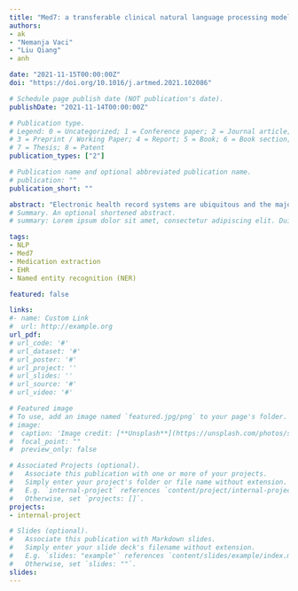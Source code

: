 ```yaml
---
title: "Med7: a transferable clinical natural language processing model for electronic health records"
authors: 
- ak
- "Nemanja Vaci"
- "Liu Qiang"
- anh

date: "2021-11-15T00:00:00Z"
doi: "https://doi.org/10.1016/j.artmed.2021.102086"

# Schedule page publish date (NOT publication's date).
publishDate: "2021-11-14T00:00:00Z"

# Publication type.
# Legend: 0 = Uncategorized; 1 = Conference paper; 2 = Journal article;
# 3 = Preprint / Working Paper; 4 = Report; 5 = Book; 6 = Book section;
# 7 = Thesis; 8 = Patent
publication_types: ["2"]

# Publication name and optional abbreviated publication name.
# publication: ""
publication_short: ""

abstract: "Electronic health record systems are ubiquitous and the majority of patients’ data are now being collected electronically in the form of free text. Deep learning has significantly advanced the field of natural language processing and the self-supervised representation learning and the transfer learning have become the methods of choice in particular when the high quality annotated data are limited. Identification of medical concepts and information extraction is a challenging task, yet important ingredient for parsing unstructured data into structured and tabulated format for downstream analytical tasks. In this work we introduced a named-entity recognition (NER) model for clinical natural language processing. The model is trained to recognise seven categories: drug names, route of administration, frequency, dosage, strength, form, duration. The model was first pre-trained on the task of predicting the next word, using a collection of 2 million free-text patients’ records from MIMIC-III corpora followed by fine-tuning on the named-entity recognition task."
# Summary. An optional shortened abstract.
# summary: Lorem ipsum dolor sit amet, consectetur adipiscing elit. Duis posuere tellus ac convallis placerat. Proin tincidunt magna sed ex sollicitudin condimentum.

tags:
- NLP
- Med7
- Medication extraction
- EHR
- Named entity recognition (NER)

featured: false

links:
#- name: Custom Link
#  url: http://example.org
url_pdf: 
# url_code: '#'
# url_dataset: '#'
# url_poster: '#'
# url_project: ''
# url_slides: ''
# url_source: '#'
# url_video: '#'

# Featured image
# To use, add an image named `featured.jpg/png` to your page's folder. 
# image:
#  caption: 'Image credit: [**Unsplash**](https://unsplash.com/photos/s9CC2SKySJM)'
#  focal_point: ""
#  preview_only: false

# Associated Projects (optional).
#   Associate this publication with one or more of your projects.
#   Simply enter your project's folder or file name without extension.
#   E.g. `internal-project` references `content/project/internal-project/index.md`.
#   Otherwise, set `projects: []`.
projects:
- internal-project

# Slides (optional).
#   Associate this publication with Markdown slides.
#   Simply enter your slide deck's filename without extension.
#   E.g. `slides: "example"` references `content/slides/example/index.md`.
#   Otherwise, set `slides: ""`.
slides:
---
```


